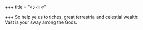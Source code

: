 +++
title = "०३ ता नः"

+++
So help ye us to riches, great terrestrial and celestial wealth:  
     Vast is your sway among the Gods.
